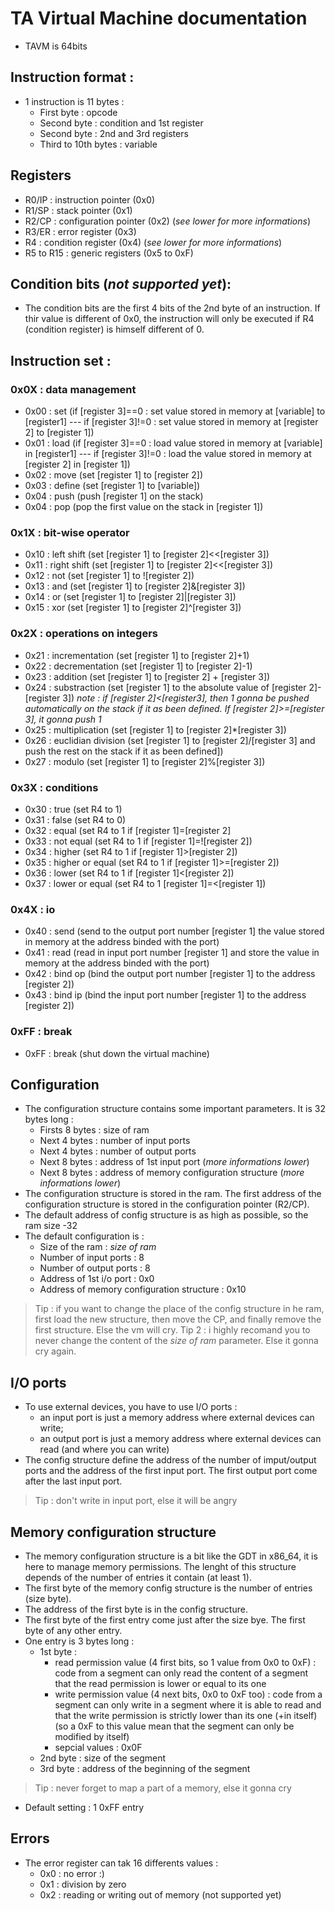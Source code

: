 # TA Virtual Machine documentation
* TAVM is 64bits


## Instruction format :
* 1 instruction is 11 bytes :
	* First byte : opcode
	* Second byte : condition and 1st register
	* Second byte : 2nd and 3rd registers
	* Third to 10th bytes : variable

## Registers
* R0/IP : instruction pointer (0x0)
* R1/SP : stack pointer (0x1)
* R2/CP : configuration pointer (0x2) (*see lower for more informations*)
* R3/ER : error register (0x3)
* R4 : condition register (0x4) (*see lower for more informations*)
* R5 to R15 : generic registers (0x5 to 0xF)

## Condition bits (*not supported yet*):
* The condition bits are the first 4 bits of the 2nd byte of an instruction. If thir value is different of 0x0, the instruction will only be executed if R4 (condition register) is himself different of 0.

## Instruction set :

### 0x0X : data management 
* 0x00 : set (if [register 3]==0 : set value stored in memory at [variable] to [register1] --- if [register 3]!=0 : set value stored in memory at [register 2] to [register 1])
* 0x01 : load (if [register 3]==0 : load value stored in memory at [variable] in [register1] --- if [register 3]!=0 : load the value stored in memory at [register 2] in [register 1])
* 0x02 : move (set [register 1] to [register 2])
* 0x03 : define (set [register 1] to [variable])
* 0x04 : push (push [register 1] on the stack)
* 0x04 : pop (pop the first value on the stack in [register 1])

### 0x1X : bit-wise operator
* 0x10 : left shift (set [register 1] to [register 2]<<[register 3])
* 0x11 : right shift (set [register 1] to [register 2]<<[register 3])
* 0x12 : not (set [register 1] to ![register 2])
* 0x13 : and (set [register 1] to [register 2]&[register 3])
* 0x14 : or (set [register 1] to [register 2]|[register 3])
* 0x15 : xor (set [register 1] to [register 2]^[register 3])

### 0x2X : operations on integers
* 0x21 : incrementation (set [register 1] to [register 2]+1)
* 0x22 : decrementation (set [register 1] to [register 2]-1)
* 0x23 : addition (set [register 1] to [register 2] + [register 3])
* 0x24 : substraction (set [register 1] to the absolute value of [register 2]-[register 3]) *note : if [register 2]<[register3], then 1 gonna be pushed automatically on the stack if it as been defined. If [register 2]>=[register 3], it gonna push 1*
* 0x25 : multiplication (set [register 1] to [register 2]*[register 3])
* 0x26 : euclidian division (set [register 1] to [register 2]/[register 3] and push the rest on the stack if it as been defined])
* 0x27 : modulo (set [register 1] to [register 2]%[register 3])

### 0x3X : conditions
* 0x30 : true (set R4 to 1)
* 0x31 : false (set R4 to 0)
* 0x32 : equal (set R4 to 1 if [register 1]=[register 2]
* 0x33 : not equal (set R4 to 1 if [register 1]=![register 2])
* 0x34 : higher (set R4 to 1 if [register 1]>[register 2])
* 0x35 : higher or equal (set R4 to 1 if [register 1]>=[register 2])
* 0x36 : lower (set R4 to 1 if [register 1]<[register 2])
* 0x37 : lower or equal (set R4 to 1 [register 1]=<[register 1])

### 0x4X : io
* 0x40 : send (send to the output port number [register 1] the value stored in memory at the address binded with the port)
* 0x41 : read (read in input port number [register 1] and store the value in memory at the address binded with the port)
* 0x42 : bind op (bind the output port number [register 1] to the address [register 2])
* 0x43 : bind ip (bind the input port number [register 1] to the address [register 2])

### 0xFF : break
* 0xFF : break (shut down the virtual machine)

## Configuration
* The configuration structure contains some important parameters. It is 32 bytes long :
	* Firsts 8 bytes : size of ram
	* Next 4 bytes : number of input ports 
	* Next 4 bytes : number of output ports
	* Next 8 bytes : address of 1st input port (*more informations lower*)
	* Next 8 bytes : address of memory configuration structure (*more informations lower*)
* The configuration structure is stored in the ram. The first address of the configuration structure is stored in the configuration pointer (R2/CP).
* The default address of config structure is as high as possible, so the ram size -32 
* The default configuration is :
	* Size of the ram : *size of ram* 
	* Number of input ports : 8
	* Number of output ports : 8
	* Address of 1st i/o port : 0x0
	* Address of memory configuration structure : 0x10
> Tip : if you want to change the place of the config structure in he ram, first load the new structure, then move the CP, and finally remove the first structure. Else the vm will cry.
> Tip 2 : i highly recomand you to never change the content of the *size of ram* parameter. Else it gonna cry again.

## I/O ports
* To use external devices, you have to use I/O ports :
	* an input port is just a memory address where external devices can write;
	* an output port is just a memory address where external devices can read (and where you can write) 
* The config structure define the address of the number of imput/output ports and the address of the first input port. The first output port come after the last input port.
> Tip : don't write in input port, else it will be angry

## Memory configuration structure
* The memory configuration structure is a bit like the GDT in x86_64, it is here to manage memory permissions. The lenght of this structure depends of the number of entries it contain (at least 1). 
* The first byte of the memory config structure is the number of entries (size byte). 
* The address of the first byte is in the config structure.
* The first byte of the first entry come just after the size bye. The first byte of any other entry.
* One entry is 3 bytes long :
	* 1st byte : 
		* read permission value (4 first bits, so 1 value from 0x0 to 0xF) : code from a segment can only read the content of a segment that the read permission is lower or equal to its one
		* write permission value (4 next bits, 0x0 to 0xF too) : code from a segment can only  write in a segment where it is able to read and that the write permission is strictly lower than its one (+in itself) (so a 0xF to this value mean that the segment can only be modified by itself)
		* sepcial values : 0x0F
	* 2nd byte : size of the segment
	* 3rd byte : address of the beginning of the segment
> Tip : never forget to map a part of a memory, else it gonna cry
* Default setting : 1 0xFF entry

## Errors 
* The error register can tak 16 differents values :
	* 0x0 : no error :)
	* 0x1 : division by zero
	* 0x2 : reading or writing out of memory (not supported yet)
